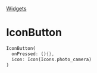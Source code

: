 [Widgets](https://github.com/leofds/flutter-class/blob/master/flutter/widgets/README.md)

# IconButton

```dart
IconButton(
  onPressed: (){},
  icon: Icon(Icons.photo_camera)
)
```
